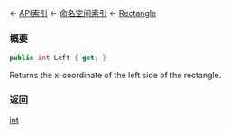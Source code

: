 ← [API索引](Api-Index) ← [命名空间索引](Namespace-Index) ← [Rectangle](VRageMath.Rectangle)

### 概要

```csharp
public int Left { get; }
```

Returns the x-coordinate of the left side of the rectangle.

### 返回

[int](https://docs.microsoft.com/en-us/dotnet/api/System.Int32?view=netframework-4.6)

